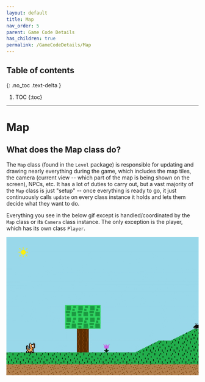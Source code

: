 ```yaml
---
layout: default
title: Map
nav_order: 5
parent: Game Code Details
has_children: true
permalink: /GameCodeDetails/Map
---
```


## Table of contents
{: .no_toc .text-delta }

1. TOC
{:toc}

---

# Map

## What does the Map class do?

The `Map` class (found in the `Level` package) is responsible for updating and drawing nearly everything during the game, which includes the map tiles, the camera (current view -- which part of the map is being shown on the screen), NPCs, etc. 
It has a lot of duties to carry out, but a vast majority of the `Map` class is just "setup" -- once everything is ready to go, it just continuously calls `update` on every class instance it holds and lets them decide what they want to do.

Everything you see in the below gif except is handled/coordinated by the `Map` class or its `Camera` class instance.
The only exception is the player, which has its own class `Player`.

![game-screen-1.gif](../../assets/images/playing-level.gif)
